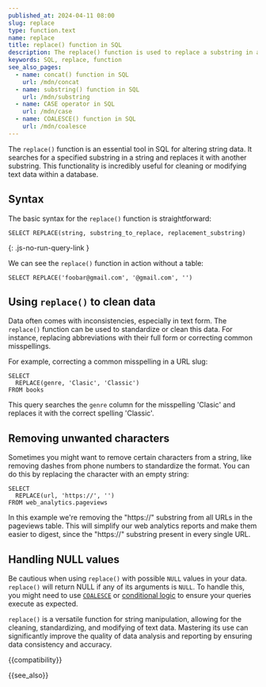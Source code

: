 ```yaml
---
published_at: 2024-04-11 08:00
slug: replace
type: function.text
name: replace
title: replace() function in SQL
description: The replace() function is used to replace a substring in a string.
keywords: SQL, replace, function
see_also_pages:
  - name: concat() function in SQL
    url: /mdn/concat
  - name: substring() function in SQL
    url: /mdn/substring
  - name: CASE operator in SQL
    url: /mdn/case
  - name: COALESCE() function in SQL
    url: /mdn/coalesce
---
```


The `replace()` function is an essential tool in SQL for altering string data. It searches for a specified substring in a string and replaces it with another substring. This functionality is incredibly useful for cleaning or modifying text data within a database.

## Syntax

The basic syntax for the `replace()` function is straightforward:

~~~pgsql
SELECT REPLACE(string, substring_to_replace, replacement_substring)
~~~
{: .js-no-run-query-link }

We can see the `replace()` function in action without a table:

~~~pgsql
SELECT REPLACE('foobar@gmail.com', '@gmail.com', '')
~~~

## Using `replace()` to clean data

Data often comes with inconsistencies, especially in text form. The `replace()` function can be used to standardize or clean this data. For instance, replacing abbreviations with their full form or correcting common misspellings.

For example, correcting a common misspelling in a URL slug:

~~~pgsql
SELECT
  REPLACE(genre, 'Clasic', 'Classic')
FROM books
~~~

This query searches the `genre` column for the misspelling 'Clasic' and replaces it with the correct spelling 'Classic'.

## Removing unwanted characters

Sometimes you might want to remove certain characters from a string, like removing dashes from phone numbers to standardize the format. You can do this by replacing the character with an empty string:

~~~pgsql
SELECT
  REPLACE(url, 'https://', '')
FROM web_analytics.pageviews
~~~

In this example we're removing the "https://" substring from all URLs in the pageviews table. This will simplify our web analytics reports and make them easier to digest, since the "https://" substring present in every single URL.

## Handling NULL values

Be cautious when using `replace()` with possible `NULL` values in your data. `replace()` will return NULL if any of its arguments is `NULL`. To handle this, you might need to use [`COALESCE`](/mdn/coalesce) or [conditional logic](/mdn/case) to ensure your queries execute as expected.

`replace()` is a versatile function for string manipulation, allowing for the cleaning, standardizing, and modifying of text data. Mastering its use can significantly improve the quality of data analysis and reporting by ensuring data consistency and accuracy.

{{compatibility}}

{{see_also}}
